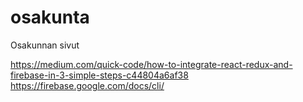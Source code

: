 # osakunta
Osakunnan sivut

https://medium.com/quick-code/how-to-integrate-react-redux-and-firebase-in-3-simple-steps-c44804a6af38
https://firebase.google.com/docs/cli/
